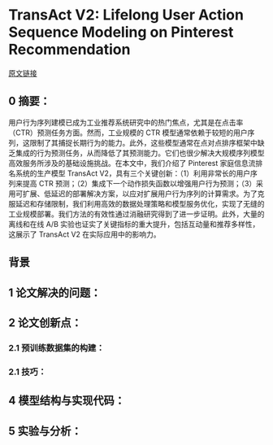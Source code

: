 # TransAct V2: Lifelong User Action Sequence Modeling on Pinterest Recommendation
[原文链接]()
## 0 摘要：
用户行为序列建模已成为工业推荐系统研究中的热门焦点，尤其是在点击率（CTR）预测任务方面。然而，工业规模的 CTR 模型通常依赖于较短的用户序列，这限制了其捕捉长期行为的能力。此外，这些模型通常在点对点排序框架中缺乏集成的行为预测任务，从而降低了其预测能力。它们也很少解决大规模序列模型高效服务所涉及的基础设施挑战。在本文中，我们介绍了 Pinterest 家庭信息流排名系统的生产模型 TransAct V2，具有三个关键创新：（1）利用非常长的用户序列来提高 CTR 预测；（2）集成下一个动作损失函数以增强用户行为预测；（3）采用可扩展、低延迟的部署解决方案，以应对扩展用户行为序列的计算需求。为了克服延迟和存储限制，我们利用高效的数据处理策略和模型服务优化，实现了无缝的工业规模部署。我们方法的有效性通过消融研究得到了进一步证明。此外，大量的离线和在线 A/B 实验也证实了关键指标的重大提升，包括互动量和推荐多样性，这展示了 TransAct V2 在实际应用中的影响力。

## 背景


## 1 论文解决的问题：


## 2 论文创新点：


### 2.1 预训练数据集的构建：


### 2.1 技巧：


## 4 模型结构与实现代码：


## 5 实验与分析：

<!--stackedit_data:
eyJoaXN0b3J5IjpbLTI0ODk3NjJdfQ==
-->